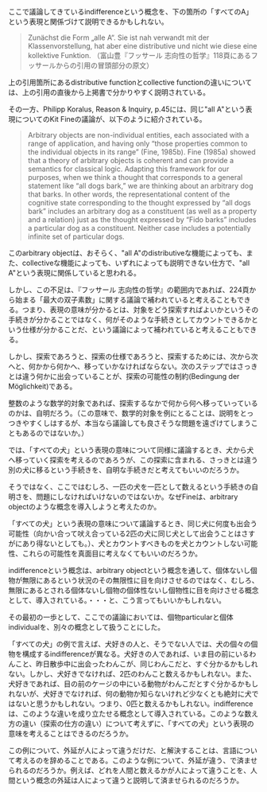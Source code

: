 ここで議論してきているindifferenceという概念を、下の箇所の「すべてのA」という表現と関係づけて説明できるかもしれない。

> Zunächst die Form „alle A“. Sie ist nah verwandt mit der KlassenvorsteIlung, hat aber eine distributive und nicht wie diese eine kollektive Funktion. （富山豊『フッサール 志向性の哲学』118頁にあるフッサールからの引用の冒頭部分の原文）

上の引用箇所にあるdistributive functionとcollective functionの違いについては、上の引用の直後から上掲書で分かりやすく説明されている。

その一方、Philipp Koralus, Reason & Inquiry, p.45には、同じ"all A"という表現についてのKit Fineの議論が、以下のように紹介されている。

> Arbitrary objects are non-individual entities, each associated with a range of application, and having only “those properties common to the individual objects in its range” (Fine, 1985b). Fine (1985a) showed that a theory of arbitrary objects is coherent and can provide a semantics for classical logic. Adapting this framework for our purposes, when we think a thought that corresponds to a general statement like “all dogs bark,” we are thinking about an arbitrary dog that barks. In other words, the representational content of the cognitive state corresponding to the thought expressed by “all dogs bark” includes an arbitrary dog as a constituent (as well as a property and a relation) just as the thought expressed by “Fido barks” includes a particular dog as a constituent. Neither case includes a potentially infinite set of particular dogs.

このarbitrary objectは、おそらく、"all A"のdistributiveな機能によっても、また、collectiveな機能によっても、いずれによっても説明できない仕方で、"all A"という表現に関係していると思われる。

しかし、この不足は、『フッサール 志向性の哲学』の範囲内であれば、224頁から始まる「最大の双子素数」に関する議論で補われていると考えることもできる。つまり、表現の意味が分かるとは、対象をどう探索すればよいかというその手続きが分かることではなく、何がそのような手続きとしてカウントできるかという仕様が分かることだ、という議論によって補われていると考えることもできる。

しかし、探索であろうと、探索の仕様であろうと、探索するためには、次から次へと、何かから何かへ、移っていかなければならない。次のステップではさっきとは違う何かに出会っていることが、探索の可能性の制約(Bedingung der Möglichkeit)である。

整数のような数学的対象であれば、探索するなかで何から何へ移っていっているのかは、自明だろう。（この意味で、数学的対象を例にとることは、説明をとっつきやすくしはするが、本当なら議論しても良さそうな問題を遠ざけてしまうこともあるのではないか。）

では、「すべての犬」という表現の意味について同様に議論するとき、犬から犬へ移っていく探索を考えるのであろうが、この探索に含まれる、さっきとは違う別の犬に移るという手続きを、自明な手続きだと考えてもいいのだろうか。

そうではなく、ここではむしろ、一匹の犬を一匹として数えるという手続きの自明さを、問題にしなければいけないのではないか。なぜFineは、arbitrary objectのような概念を導入しようと考えたのか。

「すべての犬」という表現の意味について議論するとき、同じ犬に何度も出会う可能性（向かい合って吠え合っている2匹の犬に同じ犬として出会うことはさすがにあり得ないとしても。）、犬とカウントすべきものを犬とカウントしない可能性、これらの可能性を真面目に考えなくてもいいのだろうか。

indifferenceという概念は、arbitrary objectという概念を通して、個体ないし個物が無限にあるという状況のその無限性に目を向けさせるのではなく、むしろ、無限にあるとされる個体ないし個物の個体性ないし個物性に目を向けさせる概念として、導入されている。・・・と、こう言ってもいいかもしれない。

その最初の一歩として、ここでの議論においては、個物particularと個体individualを、別々の概念として扱うことにした。

「すべての犬」の例で言えば、犬好きの人と、そうでない人では、犬の個々の個物を構成するindifferenceが異なる。犬好きの人であれば、いま目の前にいるわんこと、昨日散歩中に出会ったわんこが、同じわんこだと、すぐ分かるかもしれない。しかし、犬好きでなければ、2匹のわんこと数えるかもしれない。また、犬好きであれば、目の前のケージの中にいる動物がわんこだとすぐ分かるかもしれないが、犬好きでなければ、何の動物か知らないけれど少なくとも絶対に犬ではないと思うかもしれない。つまり、0匹と数えるかもしれない。indifferenceは、このような違いを成り立たせる概念として導入されている。このような数え方の違い（探索の仕方の違い）について考えずに、「すべての犬」という表現の意味を考えることはできるのだろうか。

この例について、外延が人によって違うだけだ、と解決することは、言語について考えるのを辞めることである。このような例について、外延が違う、で済ませられるのだろうか。例えば、どれを人間と数えるかが人によって違うことを、人間という概念の外延は人によって違うと説明して済ませられるのだろうか。

